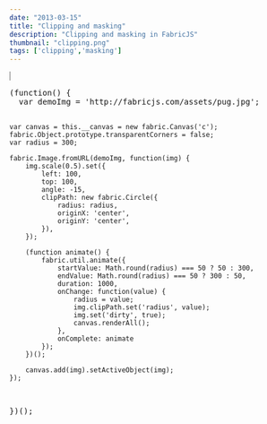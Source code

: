 ```yaml
---
date: "2013-03-15"
title: "Clipping and masking"
description: "Clipping and masking in FabricJS"
thumbnail: "clipping.png"
tags: ['clipping','masking']
---
```


<div
  class="codepen-later"
  data-editable="true"
  data-height="500"
  data-default-tab="result"
  data-prefill='{
    "scripts": ["https://unpkg.com/fabric@4.0.0-rc.1/dist/fabric.js"]
  }'
>
<pre data-lang="html">
<canvas id="c" width="500" height="500" style="border:1px solid #aaa"></canvas>
</pre>
<pre data-lang="js">
(function() {
  var demoImg = 'http://fabricjs.com/assets/pug.jpg';

	var canvas = this.__canvas = new fabric.Canvas('c');
	fabric.Object.prototype.transparentCorners = false;
	var radius = 300;

	fabric.Image.fromURL(demoImg, function(img) {
		img.scale(0.5).set({
			left: 100,
			top: 100,
			angle: -15,
			clipPath: new fabric.Circle({
				radius: radius,
				originX: 'center',
				originY: 'center',
			}),
		});

		(function animate() {
			fabric.util.animate({
				startValue: Math.round(radius) === 50 ? 50 : 300,
				endValue: Math.round(radius) === 50 ? 300 : 50,
				duration: 1000,
				onChange: function(value) {
					radius = value;
					img.clipPath.set('radius', value);
					img.set('dirty', true);
					canvas.renderAll();
				},
				onComplete: animate
			});
		})();

		canvas.add(img).setActiveObject(img);
	});
})();
</pre>
</div>
